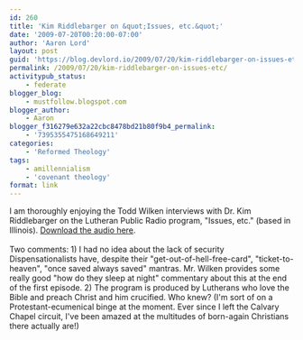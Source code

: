 ```yaml
---
id: 260
title: 'Kim Riddlebarger on &quot;Issues, etc.&quot;'
date: '2009-07-20T00:20:00-07:00'
author: 'Aaron Lord'
layout: post
guid: 'https://blog.devlord.io/2009/07/20/kim-riddlebarger-on-issues-etc/'
permalink: /2009/07/20/kim-riddlebarger-on-issues-etc/
activitypub_status:
    - federate
blogger_blog:
    - mustfollow.blogspot.com
blogger_author:
    - Aaron
blogger_f316279e632a22cbc8478bd21b80f9b4_permalink:
    - '7395355475168649211'
categories:
    - 'Reformed Theology'
tags:
    - amillennialism
    - 'covenant theology'
format: link
---
```


I am thoroughly enjoying the Todd Wilken interviews with Dr. Kim Riddlebarger on the Lutheran Public Radio program, "Issues, etc." (based in Illinois).  <a href="http://kimriddlebarger.squarespace.com/the-latest-post/2009/7/15/the-issues-etc-interviews-on-eschatology.html">Download the audio here</a>.<br /><br />Two comments: 1) I had no idea about the lack of security Dispensationalists have, despite their "get-out-of-hell-free-card", "ticket-to-heaven", "once saved always saved" mantras.  Mr. Wilken provides some really good "how do they sleep at night" commentary about this at the end of the first episode. 2) The program is produced by Lutherans who love the Bible and preach Christ and him crucified.  Who knew?  (I'm sort of on a Protestant-ecumenical binge at the moment.  Ever since I left the Calvary Chapel circuit, I've been amazed at the multitudes of born-again Christians there actually are!)